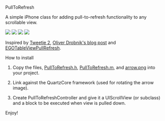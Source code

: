 PullToRefresh

A simple iPhone class for adding pull-to-refresh functionality to any scrollable view.

![](http://s3.amazonaws.com/leah.baconfile.com/blog/refresh-small-1.png)
![](http://s3.amazonaws.com/leah.baconfile.com/blog/refresh-small-2.png)
![](http://s3.amazonaws.com/leah.baconfile.com/blog/refresh-small-3.png)
![](http://s3.amazonaws.com/leah.baconfile.com/blog/refresh-small-4.png)

Inspired by [Tweetie 2](http://www.atebits.com/tweetie-iphone/), [Oliver Drobnik's blog post](http://www.drobnik.com/touch/2009/12/how-to-make-a-pull-to-reload-tableview-just-like-tweetie-2/)
and [EGOTableViewPullRefresh](http://github.com/enormego/EGOTableViewPullRefresh).


How to install

1. Copy the files, [PullToRefresh.h](https://raw.github.com/tpuronen/PullToRefresh/master/Classes/PullToRefresh.h),
[PullToRefresh.m](https://raw.github.com/tpuronen/PullToRefresh/master/Classes/PullToRefresh.m),
and [arrow.png](http://github.com/tpuronen/PullToRefresh/raw/master/arrow.png) into your project.

2. Link against the QuartzCore framework (used for rotating the arrow image).

3. Create PullToRefreshController and give it a UIScrollView (or subclass) and a block to be executed when view is pulled down.

Enjoy!
